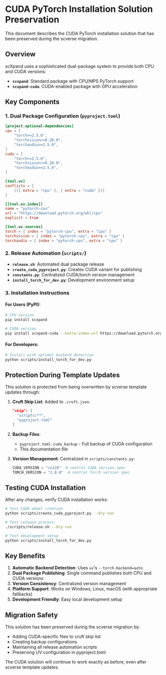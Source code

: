# CUDA PyTorch Installation Solution Preservation

This document describes the CUDA PyTorch installation solution that has been preserved during the scverse migration.

## Overview

scXpand uses a sophisticated dual-package system to provide both CPU and CUDA versions:

- **`scxpand`**: Standard package with CPU/MPS PyTorch support
- **`scxpand-cuda`**: CUDA-enabled package with GPU acceleration

## Key Components

### 1. Dual Package Configuration (`pyproject.toml`)

```toml
[project.optional-dependencies]
cpu = [
    "torch>=2.5.0",
    "torchvision>=0.20.0",
    "torchaudio>=2.5.0",
]
cuda = [
    "torch>=2.5.0",
    "torchvision>=0.20.0",
    "torchaudio>=2.5.0",
]

[tool.uv]
conflicts = [
    [[{ extra = "cpu" }, { extra = "cuda" }]]
]

[[tool.uv.index]]
name = "pytorch-cpu"
url = "https://download.pytorch.org/whl/cpu"
explicit = true

[tool.uv.sources]
torch = { index = "pytorch-cpu", extra = "cpu" }
torchvision = { index = "pytorch-cpu", extra = "cpu" }
torchaudio = { index = "pytorch-cpu", extra = "cpu" }
```

### 2. Release Automation (`scripts/`)

- **`release.sh`**: Automated dual package release
- **`create_cuda_pyproject.py`**: Creates CUDA variant for publishing
- **`constants.py`**: Centralized CUDA/torch version management
- **`install_torch_for_dev.py`**: Development environment setup

### 3. Installation Instructions

#### For Users (PyPI):
```bash
# CPU version
pip install scxpand

# CUDA version
pip install scxpand-cuda --extra-index-url https://download.pytorch.org/whl/cu128
```

#### For Developers:
```bash
# Install with optimal backend detection
python scripts/install_torch_for_dev.py
```

## Protection During Template Updates

This solution is protected from being overwritten by scverse template updates through:

1. **Cruft Skip List**: Added to `.cruft.json`:
   ```json
   "skip": [
     "scripts/**",
     "pyproject.toml"
   ]
   ```

2. **Backup Files**:
   - `pyproject.toml.cuda_backup` - Full backup of CUDA configuration
   - This documentation file

3. **Version Management**: Centralized in `scripts/constants.py`:
   ```python
   CUDA_VERSION = "cu128"  # central CUDA version spec
   TORCH_VERSION = "2.8.0"  # central Torch version spec
   ```

## Testing CUDA Installation

After any changes, verify CUDA installation works:

```bash
# Test CUDA wheel creation
python scripts/create_cuda_pyproject.py --dry-run

# Test release process
./scripts/release.sh --dry-run

# Test development setup
python scripts/install_torch_for_dev.py
```

## Key Benefits

1. **Automatic Backend Detection**: Uses `uv`'s `--torch-backend=auto`
2. **Dual Package Publishing**: Single command publishes both CPU and CUDA versions
3. **Version Consistency**: Centralized version management
4. **Platform Support**: Works on Windows, Linux, macOS (with appropriate fallbacks)
5. **Development Friendly**: Easy local development setup

## Migration Safety

This solution has been preserved during the scverse migration by:

- Adding CUDA-specific files to cruft skip list
- Creating backup configurations
- Maintaining all release automation scripts
- Preserving UV configuration in pyproject.toml

The CUDA solution will continue to work exactly as before, even after scverse template updates.
